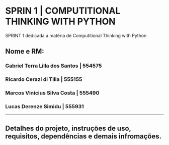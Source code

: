 # SPRIN 1 | COMPUTITIONAL THINKING WITH PYTHON
SPRINT 1 dedicada a matéria de Computitional Thinking with Python

## Nome e RM:
### Gabriel Terra Lilla dos Santos | 554575

### Ricardo Cerazi di Tilia | 555155

### Marcos Vinicius Silva Costa | 555490

### Lucas Derenze Simidu | 555931

--------------------------------------------------------------------------

## Detalhes do projeto, instruções de uso, requisitos, dependências e demais infromações.



